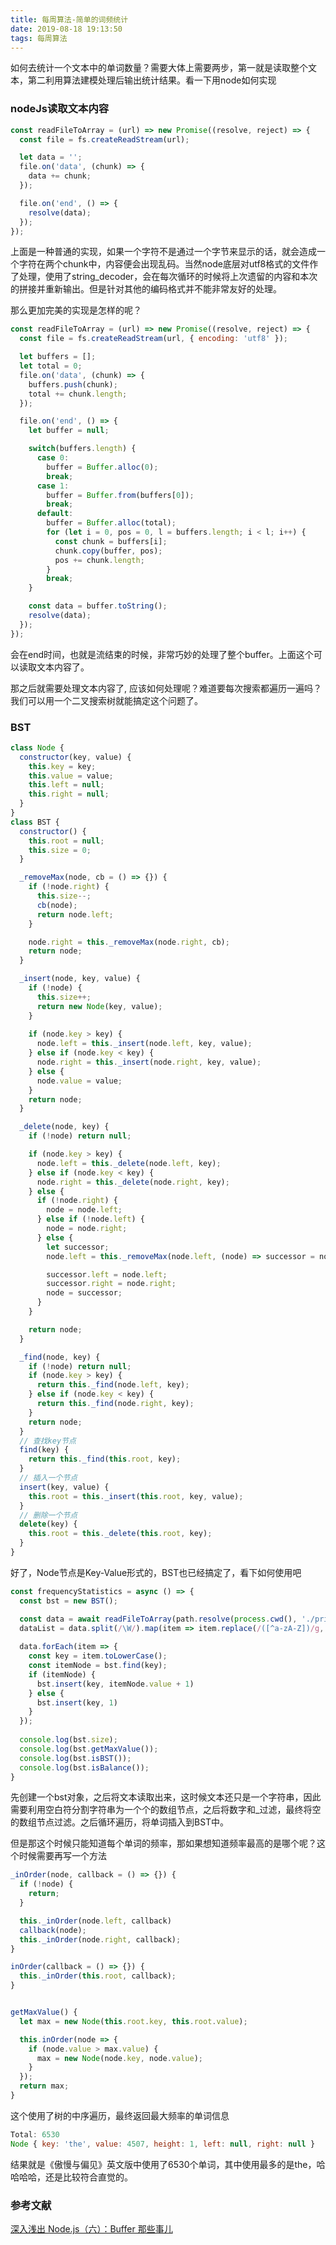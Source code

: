 ```yaml
---
title: 每周算法-简单的词频统计
date: 2019-08-18 19:13:50
tags: 每周算法
---
```


如何去统计一个文本中的单词数量？需要大体上需要两步，第一就是读取整个文本，第二利用算法建模处理后输出统计结果。看一下用node如何实现

### nodeJs读取文本内容

```js
const readFileToArray = (url) => new Promise((resolve, reject) => {
  const file = fs.createReadStream(url);

  let data = '';
  file.on('data', (chunk) => {
    data += chunk;
  });

  file.on('end', () => {
    resolve(data);
  });
});
```

上面是一种普通的实现，如果一个字符不是通过一个字节来显示的话，就会造成一个字符在两个chunk中，内容便会出现乱码。当然node底层对utf8格式的文件作了处理，使用了string_decoder，会在每次循环的时候将上次遗留的内容和本次的拼接并重新输出。但是针对其他的编码格式并不能非常友好的处理。

那么更加完美的实现是怎样的呢？

```js
const readFileToArray = (url) => new Promise((resolve, reject) => {
  const file = fs.createReadStream(url, { encoding: 'utf8' });

  let buffers = [];
  let total = 0;
  file.on('data', (chunk) => {
    buffers.push(chunk);
    total += chunk.length;
  });

  file.on('end', () => {
    let buffer = null;

    switch(buffers.length) {
      case 0: 
        buffer = Buffer.alloc(0);
        break;
      case 1:
        buffer = Buffer.from(buffers[0]);
        break;
      default:
        buffer = Buffer.alloc(total);
        for (let i = 0, pos = 0, l = buffers.length; i < l; i++) {
          const chunk = buffers[i];
          chunk.copy(buffer, pos);
          pos += chunk.length;
        }
        break;
    }

    const data = buffer.toString();
    resolve(data);
  });
});
```

会在end时间，也就是流结束的时候，非常巧妙的处理了整个buffer。上面这个可以读取文本内容了。

那之后就需要处理文本内容了, 应该如何处理呢？难道要每次搜索都遍历一遍吗？我们可以用一个二叉搜索树就能搞定这个问题了。


### BST

```js
class Node {
  constructor(key, value) {
    this.key = key;
    this.value = value;
    this.left = null;
    this.right = null;
  }
}
class BST {
  constructor() {
    this.root = null;
    this.size = 0;
  }

  _removeMax(node, cb = () => {}) {
    if (!node.right) {
      this.size--;
      cb(node);
      return node.left;
    }

    node.right = this._removeMax(node.right, cb);
    return node;
  }

  _insert(node, key, value) {
    if (!node) {
      this.size++;
      return new Node(key, value);
    }
  
    if (node.key > key) {
      node.left = this._insert(node.left, key, value);
    } else if (node.key < key) {
      node.right = this._insert(node.right, key, value);
    } else {
      node.value = value;
    }
    return node;
  }

  _delete(node, key) {
    if (!node) return null;

    if (node.key > key) {
      node.left = this._delete(node.left, key);
    } else if (node.key < key) {
      node.right = this._delete(node.right, key);
    } else {
      if (!node.right) {
        node = node.left;
      } else if (!node.left) {
        node = node.right;
      } else {
        let successor;
        node.left = this._removeMax(node.left, (node) => successor = node);

        successor.left = node.left;
        successor.right = node.right;
        node = successor;
      }
    }

    return node;
  }

  _find(node, key) {
    if (!node) return null;
    if (node.key > key) {
      return this._find(node.left, key);
    } else if (node.key < key) {
      return this._find(node.right, key);
    }
    return node;
  }
  // 查找key节点
  find(key) {
    return this._find(this.root, key);
  }
  // 插入一个节点
  insert(key, value) {
    this.root = this._insert(this.root, key, value);
  }
  // 删除一个节点
  delete(key) {
    this.root = this._delete(this.root, key);
  }
}
```

好了，Node节点是Key-Value形式的，BST也已经搞定了，看下如何使用吧

```js
const frequencyStatistics = async () => {
  const bst = new BST();

  const data = await readFileToArray(path.resolve(process.cwd(), './pride-and-prejudice.txt'))
  dataList = data.split(/\W/).map(item => item.replace(/([^a-zA-Z])/g, '')).filter(item => /[a-zA-Z]+/g.test(item));
 
  data.forEach(item => {
    const key = item.toLowerCase();
    const itemNode = bst.find(key);
    if (itemNode) {
      bst.insert(key, itemNode.value + 1)
    } else {
      bst.insert(key, 1)
    }
  });
 
  console.log(bst.size);
  console.log(bst.getMaxValue());
  console.log(bst.isBST());
  console.log(bst.isBalance());
}
```

先创建一个bst对象，之后将文本读取出来，这时候文本还只是一个字符串，因此需要利用空白符分割字符串为一个个的数组节点，之后将数字和_过滤，最终将空的数组节点过滤。之后循环遍历，将单词插入到BST中。

但是那这个时候只能知道每个单词的频率，那如果想知道频率最高的是哪个呢？这个时候需要再写一个方法

```js
_inOrder(node, callback = () => {}) {
  if (!node) {
    return;
  }

  this._inOrder(node.left, callback)
  callback(node);
  this._inOrder(node.right, callback);
}

inOrder(callback = () => {}) {
  this._inOrder(this.root, callback);
}


getMaxValue() {
  let max = new Node(this.root.key, this.root.value);

  this.inOrder(node => {
    if (node.value > max.value) {
      max = new Node(node.key, node.value);
    }
  });
  return max;
}
```

这个使用了树的中序遍历，最终返回最大频率的单词信息

```js
Total: 6530
Node { key: 'the', value: 4507, height: 1, left: null, right: null }
```
结果就是《傲慢与偏见》英文版中使用了6530个单词，其中使用最多的是the，哈哈哈哈，还是比较符合直觉的。


### 参考文献
[深入浅出 Node.js（六）：Buffer 那些事儿](https://www.infoq.cn/article/nodejs-about-buffer)
